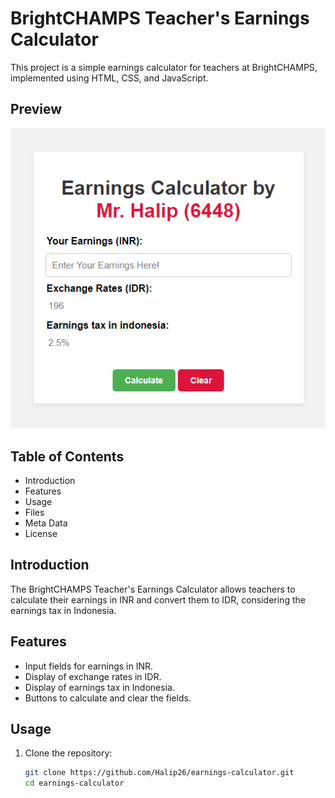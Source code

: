 # BrightCHAMPS Teacher's Earnings Calculator

This project is a simple earnings calculator for teachers at BrightCHAMPS, implemented using HTML, CSS, and JavaScript.

## Preview

![Preview.png](images/Screenshot.png)

## Table of Contents

- Introduction
- Features
- Usage
- Files
- Meta Data
- License

## Introduction

The BrightCHAMPS Teacher's Earnings Calculator allows teachers to calculate their earnings in INR and convert them to IDR, considering the earnings tax in Indonesia.

## Features

- Input fields for earnings in INR.
- Display of exchange rates in IDR.
- Display of earnings tax in Indonesia.
- Buttons to calculate and clear the fields.

## Usage

1. Clone the repository:

   ```bash
   git clone https://github.com/Halip26/earnings-calculator.git
   cd earnings-calculator

